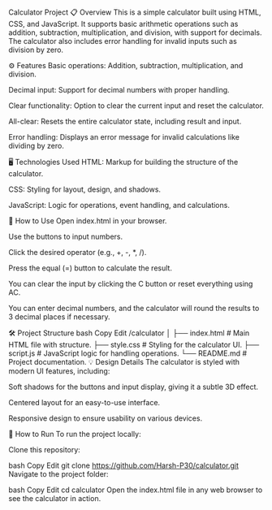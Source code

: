 Calculator Project
📋 Overview
This is a simple calculator built using HTML, CSS, and JavaScript. It supports basic arithmetic operations such as addition, subtraction, multiplication, and division, with support for decimals. The calculator also includes error handling for invalid inputs such as division by zero.

⚙️ Features
Basic operations: Addition, subtraction, multiplication, and division.

Decimal input: Support for decimal numbers with proper handling.

Clear functionality: Option to clear the current input and reset the calculator.

All-clear: Resets the entire calculator state, including result and input.

Error handling: Displays an error message for invalid calculations like dividing by zero.

🖥️ Technologies Used
HTML: Markup for building the structure of the calculator.

CSS: Styling for layout, design, and shadows.

JavaScript: Logic for operations, event handling, and calculations.

🚀 How to Use
Open index.html in your browser.

Use the buttons to input numbers.

Click the desired operator (e.g., +, -, *, /).

Press the equal (=) button to calculate the result.

You can clear the input by clicking the C button or reset everything using AC.

You can enter decimal numbers, and the calculator will round the results to 3 decimal places if necessary.

🛠️ Project Structure
bash
Copy
Edit
/calculator
│
├── index.html           # Main HTML file with structure.
├── style.css            # Styling for the calculator UI.
├── script.js            # JavaScript logic for handling operations.
└── README.md            # Project documentation.
💡 Design Details
The calculator is styled with modern UI features, including:

Soft shadows for the buttons and input display, giving it a subtle 3D effect.

Centered layout for an easy-to-use interface.

Responsive design to ensure usability on various devices.

🔧 How to Run
To run the project locally:

Clone this repository:

bash
Copy
Edit
git clone https://github.com/Harsh-P30/calculator.git
Navigate to the project folder:

bash
Copy
Edit
cd calculator
Open the index.html file in any web browser to see the calculator in action.

